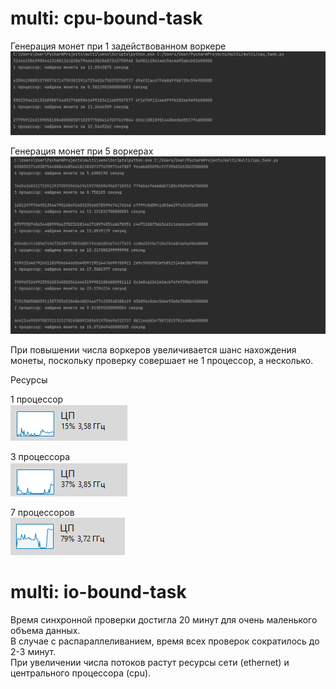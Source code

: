 # multi: cpu-bound-task

Генерация монет при 1 задействованном воркере <br>
![1proc](https://github.com/grigoryblack/multi/blob/main/results/1processor.png)

Генерация монет при 5 воркерах <br>
![5proc](https://github.com/grigoryblack/multi/blob/main/results/5processors.png)

При повышении числа воркеров увеличивается шанс нахождения монеты, поскольку проверку совершает не 1 процессор, а несколько.

Ресурсы

1 процессор <br>
![result1](https://github.com/grigoryblack/multi/blob/main/results/1processor_result.png)

3 процессора <br>
![result3](https://github.com/grigoryblack/multi/blob/main/results/3processors_result.png)

7 процессоров <br>
![result7](https://github.com/grigoryblack/multi/blob/main/results/7processors_result.png)

# multi: io-bound-task

Время синхронной проверки достигла 20 минут для очень маленького объема данных. <br>
В случае с распараллеливанием, время всех проверок сократилось до 2-3 минут. <br>
При увеличении числа потоков растут ресурсы сети (ethernet) и центрального процессора (cpu).
